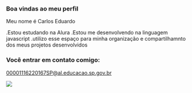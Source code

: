 ### Boa vindas ao meu perfil

Meu nome é Carlos Eduardo

.Estou estudando na Alura
.Estou me desenvolvendo na linguagem javascript
.utilizo esse espaço para minha organização e compartilhamnto dos meus projetos desenvolvidos

### Você entrar em contato comigo:

00001116220167SP@al.educacao.sp.gov.br

![](https://media1.tenor.com/m/1ag2zxamoT0AAAAd/sleep-cat.gif)

